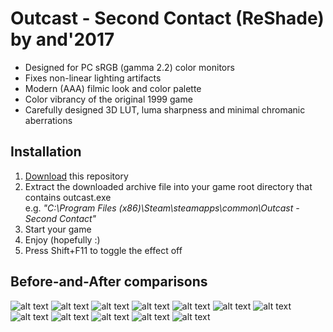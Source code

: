 Outcast - Second Contact (ReShade) by and'2017
==============================================

- Designed for PC sRGB (gamma 2.2) color monitors
- Fixes non-linear lighting artifacts
- Modern (AAA) filmic look and color palette
- Color vibrancy of the original 1999 game
- Carefully designed 3D LUT, luma sharpness and minimal chromanic aberrations

Installation
------------

1. [Download](https://github.com/coderand/reshade-ocsc/blob/master/archive/reshade-ocsc.zip) this repository
2. Extract the downloaded archive file into your game root directory that contains outcast.exe \
   e.g. *"C:\Program Files (x86)\Steam\steamapps\common\Outcast - Second Contact"*
3. Start your game
4. Enjoy (hopefully :)
5. Press Shift+F11 to toggle the effect off

Before-and-After comparisons
----------------------------

![alt text](https://github.com/coderand/reshade-ocsc/blob/master/archive/images/ocsc_img_01.jpg "01")
![alt text](https://github.com/coderand/reshade-ocsc/blob/master/archive/images/ocsc_img_02.jpg "02")
![alt text](https://github.com/coderand/reshade-ocsc/blob/master/archive/images/ocsc_img_03.jpg "03")
![alt text](https://github.com/coderand/reshade-ocsc/blob/master/archive/images/ocsc_img_04.jpg "04")
![alt text](https://github.com/coderand/reshade-ocsc/blob/master/archive/images/ocsc_img_05.jpg "05")
![alt text](https://github.com/coderand/reshade-ocsc/blob/master/archive/images/ocsc_img_06.jpg "06")
![alt text](https://github.com/coderand/reshade-ocsc/blob/master/archive/images/ocsc_img_07.jpg "07")
![alt text](https://github.com/coderand/reshade-ocsc/blob/master/archive/images/ocsc_img_08.jpg "08")
![alt text](https://github.com/coderand/reshade-ocsc/blob/master/archive/images/ocsc_img_09.jpg "09")
![alt text](https://github.com/coderand/reshade-ocsc/blob/master/archive/images/ocsc_img_10.jpg "10")
![alt text](https://github.com/coderand/reshade-ocsc/blob/master/archive/images/ocsc_img_11.jpg "11")
![alt text](https://github.com/coderand/reshade-ocsc/blob/master/archive/images/ocsc_img_12.jpg "12")
